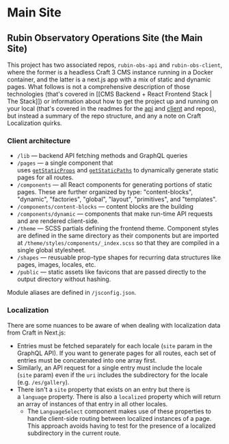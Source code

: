 # Main Site

## Rubin Observatory Operations Site (the Main Site)

This project has two associated repos, `rubin-obs-api` and `rubin-obs-client`, where the former is a headless Craft 3 CMS instance running in a Docker container, and the latter is a next.js app with a mix of static and dynamic pages.  What follows is not a comprehensive description of those technologies (that's covered in [[CMS Backend + React Frontend Stack | The Stack]]) or information about how to get the project up and running on your local (that's covered in the readmes for the [api](https://github.com/lsst-epo/rubin-obs-api/blob/master/README.md) and  [client](https://github.com/lsst-epo/rubin-obs-client/blob/master/README.md) and repos), but instead a summary of the repo structure, and any a note on Craft Localization quirks.

### Client architecture

- `/lib` — backend API fetching methods and GraphQL queries
- `/pages` — a single component that uses [`getStaticProps`](https://nextjs.org/docs/basic-features/data-fetching#getstaticprops-static-generation) and [`getStaticPaths`](https://nextjs.org/docs/basic-features/data-fetching#getstaticpaths-static-generation) to dynamically generate static pages for all routes.
- `/components` — all React components for generating portions of static pages. These are further organized by type: "content-blocks", "dynamic", "factories", "global", "layout", "primitives", and "templates".
- `/components/content-blocks` — content blocks are the building 
- `/components/dynamic` — components that make run-time API requests and are rendered client-side.
- `/theme` — SCSS partials defining the frontend theme. Component styles are defined in the same directory as their components but are imported at `/theme/styles/components/_index.scss` so that they are compiled in a single global stylesheet.
- `/shapes` — reusuable prop-type shapes for recurring data structures like pages, images, locales, etc.
- `/public` — static assets like favicons that are passed directly to the output directory without hashing.

Module aliases are defined in `/jsconfig.json`.

### Localization

There are some nuances to be aware of when dealing with localization data from Craft in Next.js:

- Entries must be fetched separately for each locale (`site` param in the GraphQL API). If you want to generate pages for all routes, each set of entries must be concatenated into one array first.
- Similarly, an API request for a single entry must include the locale (`site` param) even if the `uri` includes the subdirectory for the locale (e.g. `/es/gallery`).
- There isn't a `site` property that exists on an entry but there is a `language` property. There is also a `localized` property which will return an array of instances of that entry in all other locales.
  - The `LanguageSelect` component makes use of these properties to handle client-side routing between localized instances of a page. This approach avoids having to test for the presence of a localized subdirectory in the current route.
